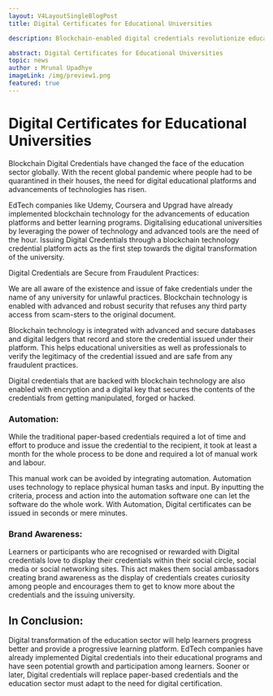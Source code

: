 ```yaml
---
layout: V4LayoutSingleBlogPost
title: Digital Certificates for Educational Universities 

description: Blockchain-enabled digital credentials revolutionize education, ensuring security, automation, and brand awareness for educational institutions.

abstract: Digital Certificates for Educational Universities 
topic: news
author : Mrunal Upadhye
imageLink: /img/preview1.png
featured: true
---
```


# Digital Certificates for Educational Universities
Blockchain Digital Credentials have changed the face of the education sector globally. With the recent global pandemic where people had to be quarantined in their houses, the need for digital educational platforms and advancements of technologies has risen. 

EdTech companies like Udemy, Coursera and Upgrad have already implemented blockchain technology for the advancements of education platforms and better learning programs. Digitalising educational universities by leveraging the power of technology and advanced tools are the need of the hour. Issuing Digital Credentials through a blockchain technology credential platform acts as the first step towards the digital transformation of the university.

Digital Credentials are Secure from Fraudulent Practices:

We are all aware of the existence and issue of fake credentials under the name of any university for unlawful practices. Blockchain technology is enabled with advanced and robust security that refuses any third party access from scam-sters to the original document.

Blockchain technology is integrated with advanced and secure databases and digital ledgers that record and store the credential issued under their platform. This helps educational universities as well as professionals to verify the legitimacy of the credential issued and are safe from any fraudulent practices.

Digital credentials that are backed with blockchain technology are also enabled with encryption and a digital key that secures the contents of the credentials from getting manipulated, forged or hacked.

### Automation:

While the traditional paper-based credentials required a lot of time and effort to produce and issue the credential to the recipient, it took at least a month for the whole process to be done and required a lot of manual work and labour.

This manual work can be avoided by integrating automation. Automation uses technology to replace physical human tasks and input. By inputting the criteria, process and action into the automation software one can let the software do the whole work. With Automation, Digital certificates can be issued in seconds or mere minutes.

### Brand Awareness:

Learners or participants who are recognised or rewarded with Digital credentials love to display their credentials within their social circle, social media or social networking sites. This act makes them social ambassadors creating brand awareness as the display of credentials creates curiosity among people and encourages them to get to know more about the credentials and the issuing university.

## In Conclusion:

Digital transformation of the education sector will help learners progress better and provide a progressive learning platform. EdTech companies have already implemented Digital credentials into their educational programs and have seen potential growth and participation among learners. Sooner or later, Digital credentials will replace paper-based credentials and the education sector must adapt to the need for digital certification. 





